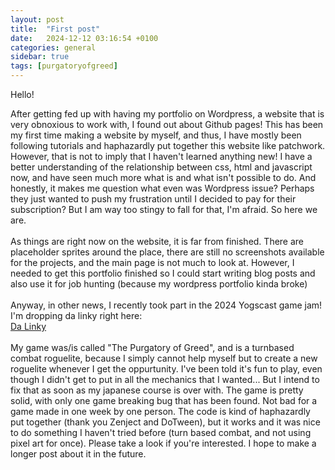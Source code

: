 ```yaml
---
layout: post
title:  "First post"
date:   2024-12-12 03:16:54 +0100
categories: general
sidebar: true
tags: [purgatoryofgreed]
---
```

<div class="content-box">
Hello!

After getting fed up with having my portfolio on Wordpress, a website that is very obnoxious to work with, I found out about Github pages! This has been my first time making a website by myself, and thus, I have mostly been following tutorials and haphazardly put together this website like patchwork. However, that is not to imply that I haven't learned anything new! I have a better understanding of the relationship between css, html and javascript now, and have seen much more what is and what isn't possible to do. And honestly, it makes me question what even was Wordpress issue? Perhaps they just wanted to push my frustration until I decided to pay for their subscription? But I am way too stingy to fall for that, I'm afraid. So here we are.
<br><br>
As things are right now on the website, it is far from finished. There are placeholder sprites around the place, there are still no screenshots available for the projects, and the main page is not much to look at. However, I needed to get this portfolio finished so I could start writing blog posts and also use it for job hunting (because my wordpress portfolio kinda broke)
<br><br>
Anyway, in other news, I recently took part in the 2024 Yogscast game jam! I'm dropping da linky right here: 
<br>
<a href="https://itch.io/jam/jinglegamejam2024/rate/3164855#post-11568504" target="_blank" rel="noopener noreferrer">Da Linky</a>
<br><br>
My game was/is called "The Purgatory of Greed", and is a turnbased combat roguelite, because I simply cannot help myself but to create a new roguelite whenever I get the oppurtunity. I've been told it's fun to play, even though I didn't get to put in all the mechanics that I wanted... But I intend to fix that as soon as my japanese course is over with. The game is pretty solid, with only one game breaking bug that has been found. Not bad for a game made in one week by one person. The code is kind of haphazardly put together (thank you Zenject and DoTween), but it works and it was nice to do something I haven't tried before (turn based combat, and not using pixel art for once). Please take a look if you're interested. I hope to make a longer post about it in the future.
</div>